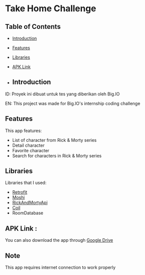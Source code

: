 # Take Home Challenge

## Table of Contents

- [Introduction](#introduction)
- [Features](#features)
- [Libraries](#libraries)
- [APK Link](#apk-link)

- ## <a name="introduction"></a> Introduction
ID: Proyek ini dibuat untuk tes yang diberikan oleh Big.IO

EN: This project was made for Big.IO's internship coding challenge 

## <a name="features"></a> Features
This app features:
- List of character from Rick & Morty series
- Detail character
- Favorite character
- Search for characters in Rick & Morty series

## <a name="libraries"></a> Libraries
Libraries that I used:
- [Retrofit](https://square.github.io/retrofit/)
- [Moshi](https://github.com/square/moshi/)
- [RickAndMortyApi](https://rickandmortyapi.com/)
- [Coil](https://coil-kt.github.io/coil/)
- RoomDatabase

## <a name="apk-link"></a> APK Link :
You can also download the app through [Google Drive](https://drive.google.com/file/d/1hRQnUweWICtihn_IeHLy8JLKgo6syT3l/view?usp=sharing)

## Note
This app requires internet connection to work properly
